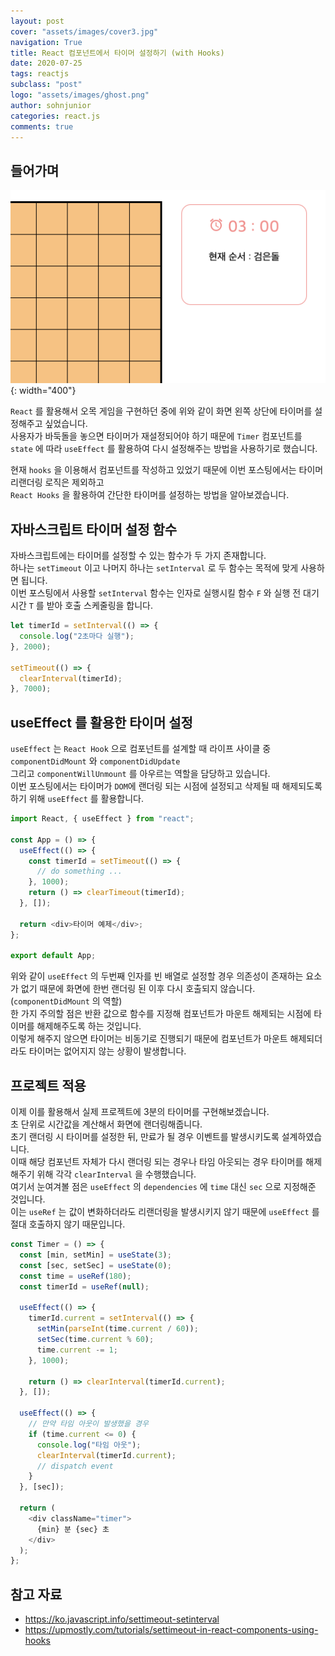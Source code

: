 ```yaml
---
layout: post
cover: "assets/images/cover3.jpg"
navigation: True
title: React 컴포넌트에서 타이머 설정하기 (with Hooks)
date: 2020-07-25
tags: reactjs
subclass: "post"
logo: "assets/images/ghost.png"
author: sohnjunior
categories: react.js
comments: true
---
```


## 들어가며

![이미지](/assets/images/reactjs/react-timer.png){: width="400"}

`React` 를 활용해서 오목 게임을 구현하던 중에 위와 같이 화면 왼쪽 상단에 타이머를 설정해주고 싶었습니다. <br>
사용자가 바둑돌을 놓으면 타이머가 재설정되어야 하기 때문에 `Timer` 컴포넌트를 `state` 에 따라 `useEffect` 를 활용하여 다시 설정해주는 방법을 사용하기로 했습니다. <br>

현재 `hooks` 을 이용해서 컴포넌트를 작성하고 있었기 때문에 이번 포스팅에서는 타이머 리랜더링 로직은 제외하고 <br>
`React Hooks` 을 활용하여 간단한 타이머를 설정하는 방법을 알아보겠습니다. <br>

## 자바스크립트 타이머 설정 함수

자바스크립트에는 타이머를 설정할 수 있는 함수가 두 가지 존재합니다. <br>
하나는 `setTimeout` 이고 나머지 하나는 `setInterval` 로 두 함수는 목적에 맞게 사용하면 됩니다. <br>
이번 포스팅에서 사용할 `setInterval` 함수는 인자로 실행시킬 함수 `F` 와 실행 전 대기 시간 `T` 를 받아 호출 스케줄링을 합니다. <br>

```javascript
let timerId = setInterval(() => {
  console.log("2초마다 실행");
}, 2000);

setTimeout(() => {
  clearInterval(timerId);
}, 7000);
```

## useEffect 를 활용한 타이머 설정

`useEffect` 는 `React Hook` 으로 컴포넌트를 설계할 때 라이프 사이클 중 `componentDidMount` 와 `componentDidUpdate` <br> 그리고 `componentWillUnmount` 를 아우르는 역할을 담당하고 있습니다. <br>
이번 포스팅에서는 타이머가 `DOM`에 랜더링 되는 시점에 설정되고 삭제될 때 해제되도록 하기 위해 `useEffect` 를 활용합니다. <br>

```javascript
import React, { useEffect } from "react";

const App = () => {
  useEffect(() => {
    const timerId = setTimeout(() => {
      // do something ...
    }, 1000);
    return () => clearTimeout(timerId);
  }, []);

  return <div>타이머 예제</div>;
};

export default App;
```

위와 같이 `useEffect` 의 두번째 인자를 빈 배열로 설정할 경우 의존성이 존재하는 요소가 없기 때문에 화면에 한번 랜더링 된 이후 다시 호출되지 않습니다. (`componentDidMount` 의 역할) <br>
한 가지 주의할 점은 반환 값으로 함수를 지정해 컴포넌트가 마운트 해제되는 시점에 타이머를 해제해주도록 하는 것입니다. <br>
이렇게 해주지 않으면 타이머는 비동기로 진행되기 때문에 컴포넌트가 마운트 해제되더라도 타이머는 없어지지 않는 상황이 발생합니다. <br>

## 프로젝트 적용

이제 이를 활용해서 실제 프로젝트에 3분의 타이머를 구현해보겠습니다. <br>
초 단위로 시간값을 계산해서 화면에 랜더링해줍니다. <br>
초기 랜더링 시 타이머를 설정한 뒤, 만료가 될 경우 이벤트를 발생시키도록 설계하였습니다. <br>
이때 해당 컴포넌트 자체가 다시 랜더링 되는 경우나 타임 아웃되는 경우 타이머를 해제해주기 위해 각각 `clearInterval` 을 수행했습니다. <br>
여기서 눈여겨볼 점은 `useEffect` 의 `dependencies` 에 `time` 대신 `sec` 으로 지정해준 것입니다. <br>
이는 `useRef` 는 값이 변화하더라도 리랜더링을 발생시키지 않기 때문에 `useEffect` 를 절대 호출하지 않기 때문입니다. <br>

```javascript
const Timer = () => {
  const [min, setMin] = useState(3);
  const [sec, setSec] = useState(0);
  const time = useRef(180);
  const timerId = useRef(null);

  useEffect(() => {
    timerId.current = setInterval(() => {
      setMin(parseInt(time.current / 60));
      setSec(time.current % 60);
      time.current -= 1;
    }, 1000);

    return () => clearInterval(timerId.current);
  }, []);

  useEffect(() => {
    // 만약 타임 아웃이 발생했을 경우
    if (time.current <= 0) {
      console.log("타임 아웃");
      clearInterval(timerId.current);
      // dispatch event
    }
  }, [sec]);

  return (
    <div className="timer">
      {min} 분 {sec} 초
    </div>
  );
};
```

## 참고 자료

- https://ko.javascript.info/settimeout-setinterval
- https://upmostly.com/tutorials/settimeout-in-react-components-using-hooks
